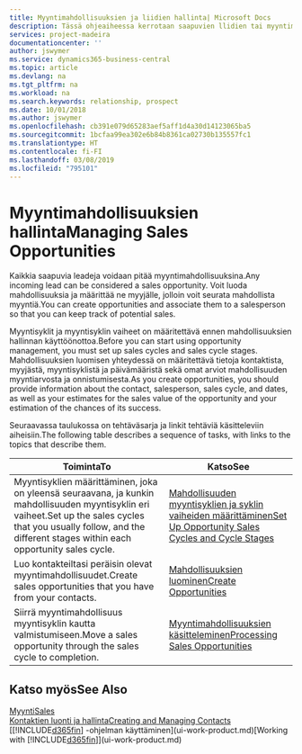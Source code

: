```yaml
---
title: Myyntimahdollisuuksien ja liidien hallinta| Microsoft Docs
description: Tässä ohjeaiheessa kerrotaan saapuvien llidien tai myyntimahdollisuuksien hallintaa Business Central -sovelluksessa ja mahdollisuuden liittämisestä myyjään, jotta mahdollista myyntiä voidaan seurata.
services: project-madeira
documentationcenter: ''
author: jswymer
ms.service: dynamics365-business-central
ms.topic: article
ms.devlang: na
ms.tgt_pltfrm: na
ms.workload: na
ms.search.keywords: relationship, prospect
ms.date: 10/01/2018
ms.author: jswymer
ms.openlocfilehash: cb391e079d65283aef5aff1d4a30d14123065ba5
ms.sourcegitcommit: 1bcfaa99ea302e6b84b8361ca02730b135557fc1
ms.translationtype: HT
ms.contentlocale: fi-FI
ms.lasthandoff: 03/08/2019
ms.locfileid: "795101"
---
```

# <a name="managing-sales-opportunities"></a><span data-ttu-id="e62e8-103">Myyntimahdollisuuksien hallinta</span><span class="sxs-lookup"><span data-stu-id="e62e8-103">Managing Sales Opportunities</span></span>
<span data-ttu-id="e62e8-104">Kaikkia saapuvia leadeja voidaan pitää myyntimahdollisuuksina.</span><span class="sxs-lookup"><span data-stu-id="e62e8-104">Any incoming lead can be considered a sales opportunity.</span></span> <span data-ttu-id="e62e8-105">Voit luoda mahdollisuuksia ja määrittää ne myyjälle, jolloin voit seurata mahdollista myyntiä.</span><span class="sxs-lookup"><span data-stu-id="e62e8-105">You can create opportunities and associate them to a salesperson so that you can keep track of potential sales.</span></span>

<span data-ttu-id="e62e8-106">Myyntisyklit ja myyntisyklin vaiheet on määritettävä ennen mahdollisuuksien hallinnan käyttöönottoa.</span><span class="sxs-lookup"><span data-stu-id="e62e8-106">Before you can start using opportunity management, you must set up sales cycles and sales cycle stages.</span></span> <span data-ttu-id="e62e8-107">Mahdollisuuksien luomisen yhteydessä on määritettävä tietoja kontaktista, myyjästä, myyntisyklistä ja päivämääristä sekä omat arviot mahdollisuuden myyntiarvosta ja onnistumisesta.</span><span class="sxs-lookup"><span data-stu-id="e62e8-107">As you create opportunities, you should provide information about the contact, salesperson, sales cycle, and dates, as well as your estimates for the sales value of the opportunity and your estimation of the chances of its success.</span></span>

<span data-ttu-id="e62e8-108">Seuraavassa taulukossa on tehtäväsarja ja linkit tehtäviä käsitteleviin aiheisiin.</span><span class="sxs-lookup"><span data-stu-id="e62e8-108">The following table describes a sequence of tasks, with links to the topics that describe them.</span></span>

| <span data-ttu-id="e62e8-109">Toiminta</span><span class="sxs-lookup"><span data-stu-id="e62e8-109">To</span></span> | <span data-ttu-id="e62e8-110">Katso</span><span class="sxs-lookup"><span data-stu-id="e62e8-110">See</span></span> |
| --- | --- |
| <span data-ttu-id="e62e8-111">Myyntisyklien määrittäminen, joka on yleensä seuraavana, ja kunkin mahdollisuuden myyntisyklin eri vaiheet.</span><span class="sxs-lookup"><span data-stu-id="e62e8-111">Set up the sales cycles that you usually follow, and the different stages within each opportunity sales cycle.</span></span> |[<span data-ttu-id="e62e8-112">Mahdollisuuden myyntisyklien ja syklin vaiheiden määrittäminen</span><span class="sxs-lookup"><span data-stu-id="e62e8-112">Set Up Opportunity Sales Cycles and Cycle Stages</span></span>](marketing-how-setup-opportunity-sales-cycles-stages.md) |
| <span data-ttu-id="e62e8-113">Luo kontakteiltasi peräisin olevat myyntimahdollisuudet.</span><span class="sxs-lookup"><span data-stu-id="e62e8-113">Create sales opportunities that you have from your contacts.</span></span> |[<span data-ttu-id="e62e8-114">Mahdollisuuksien luominen</span><span class="sxs-lookup"><span data-stu-id="e62e8-114">Create Opportunities</span></span>](marketing-how-create-opportunities.md) |
| <span data-ttu-id="e62e8-115">Siirrä myyntimahdollisuus myyntisyklin kautta valmistumiseen.</span><span class="sxs-lookup"><span data-stu-id="e62e8-115">Move a sales opportunity through the sales cycle to completion.</span></span> |[<span data-ttu-id="e62e8-116">Myyntimahdollisuuksien käsitteleminen</span><span class="sxs-lookup"><span data-stu-id="e62e8-116">Processing Sales Opportunities</span></span>](marketing-processing-sales-opportunities.md) |

## <a name="see-also"></a><span data-ttu-id="e62e8-117">Katso myös</span><span class="sxs-lookup"><span data-stu-id="e62e8-117">See Also</span></span>
[<span data-ttu-id="e62e8-118">Myynti</span><span class="sxs-lookup"><span data-stu-id="e62e8-118">Sales</span></span>](sales-manage-sales.md)  
[<span data-ttu-id="e62e8-119">Kontaktien luonti ja hallinta</span><span class="sxs-lookup"><span data-stu-id="e62e8-119">Creating and Managing Contacts</span></span>](marketing-contacts.md)  
<span data-ttu-id="e62e8-120">[[!INCLUDE[d365fin](includes/d365fin_md.md)] -ohjelman käyttäminen](ui-work-product.md)</span><span class="sxs-lookup"><span data-stu-id="e62e8-120">[Working with [!INCLUDE[d365fin](includes/d365fin_md.md)]](ui-work-product.md)</span></span>
